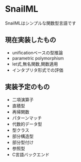 # SnailML

SnailMLはシンプルな関数型言語です

## 現在実装したもの

- unificationベースの型推論
- parametric polymorphism
- let式,無名関数,関数適用
- インタプリタ形式での評価

## 実装予定のもの

- 二項演算子
- 直積型
- 再帰関数
- パターンマッチ 
- 代数的データ型
- 型クラス
- 部分構造型
- 部分型付け
- 参照型
- C言語バックエンド